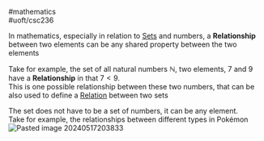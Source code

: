 #mathematics  
#uoft/csc236 

In mathematics, especially in relation to [Sets](Set.md) and numbers, a **Relationship** between two elements can be any shared property between the two elements

Take for example, the set of all natural numbers $\mathbb{N}$, two elements, $7$ and  $9$ have a **Relationship** in that $7<9$.  
	This is one possible relationship between these two numbers, that can be also used to define a [Relation](Relation.md) between two sets

The set does not have to be a set of numbers, it can be any element.  
Take for example, the relationships between different types in Pokémon  
	![Pasted image 20240517203833](Pasted%20image%2020240517203833.png)